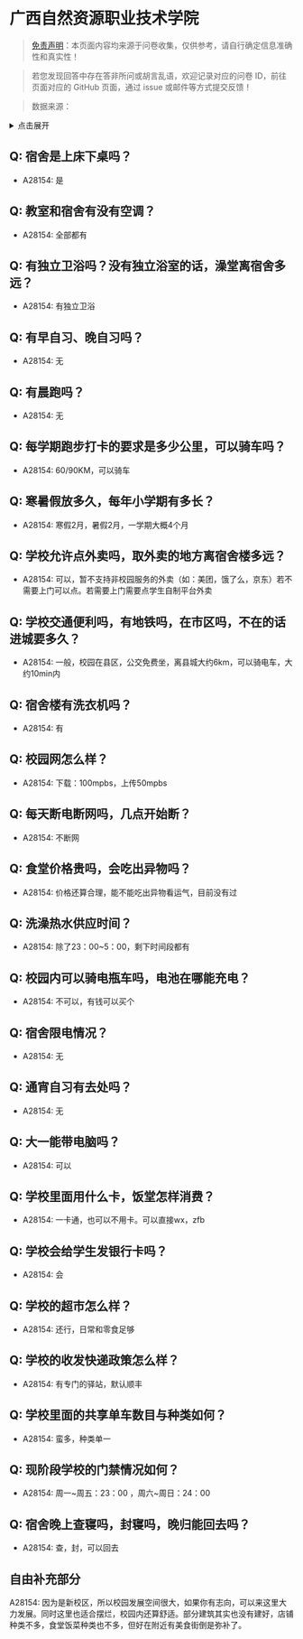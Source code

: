 # 广西自然资源职业技术学院

> [免责声明](https://colleges.chat/#_3)：本页面内容均来源于问卷收集，仅供参考，请自行确定信息准确性和真实性！

> 若您发现回答中存在答非所问或胡言乱语，欢迎记录对应的问卷 ID，前往页面对应的 GitHub 页面，通过 issue 或邮件等方式提交反馈！

> 数据来源：

<details><summary>点击展开</summary>
<ul>
<li>A28154: 匿名 (2025 年 05 月)</li>
</ul>
</details>

## Q: 宿舍是上床下桌吗？

- A28154: 是

## Q: 教室和宿舍有没有空调？

- A28154: 全部都有

## Q: 有独立卫浴吗？没有独立浴室的话，澡堂离宿舍多远？

- A28154: 有独立卫浴

## Q: 有早自习、晚自习吗？

- A28154: 无

## Q: 有晨跑吗？

- A28154: 无

## Q: 每学期跑步打卡的要求是多少公里，可以骑车吗？

- A28154: 60/90KM，可以骑车

## Q: 寒暑假放多久，每年小学期有多长？

- A28154: 寒假2月，暑假2月，一学期大概4个月

## Q: 学校允许点外卖吗，取外卖的地方离宿舍楼多远？

- A28154: 可以，暂不支持非校园服务的外卖（如：美团，饿了么，京东）若不需要上门可以点。若需要上门需要点学生自制平台外卖

## Q: 学校交通便利吗，有地铁吗，在市区吗，不在的话进城要多久？

- A28154: 一般，校园在县区，公交免费坐，离县城大约6km，可以骑电车，大约10min内

## Q: 宿舍楼有洗衣机吗？

- A28154: 有

## Q: 校园网怎么样？

- A28154: 下载：100mpbs，上传50mpbs

## Q: 每天断电断网吗，几点开始断？

- A28154: 不断网

## Q: 食堂价格贵吗，会吃出异物吗？

- A28154: 价格还算合理，能不能吃出异物看运气，目前没有过

## Q: 洗澡热水供应时间？

- A28154: 除了23：00\~5：00，剩下时间段都有

## Q: 校园内可以骑电瓶车吗，电池在哪能充电？

- A28154: 不可以，有钱可以买个

## Q: 宿舍限电情况？

- A28154: 无

## Q: 通宵自习有去处吗？

- A28154: 无

## Q: 大一能带电脑吗？

- A28154: 可以

## Q: 学校里面用什么卡，饭堂怎样消费？

- A28154: 一卡通，也可以不用卡。可以直接wx，zfb

## Q: 学校会给学生发银行卡吗？

- A28154: 会

## Q: 学校的超市怎么样？

- A28154: 还行，日常和零食足够

## Q: 学校的收发快递政策怎么样？

- A28154: 有专门的驿站，默认顺丰

## Q: 学校里面的共享单车数目与种类如何？

- A28154: 蛮多，种类单一

## Q: 现阶段学校的门禁情况如何？

- A28154: 周一\~周五：23：00 ，周六\~周日：24：00

## Q: 宿舍晚上查寝吗，封寝吗，晚归能回去吗？

- A28154: 查，封，可以回去

## 自由补充部分

A28154: 因为是新校区，所以校园发展空间很大，如果你有志向，可以来这里大力发展。同时这里也适合摆烂，校园内还算舒适。部分建筑其实也没有建好，店铺种类不多，食堂饭菜种类也不多，但好在附近有美食街倒是弥补了。